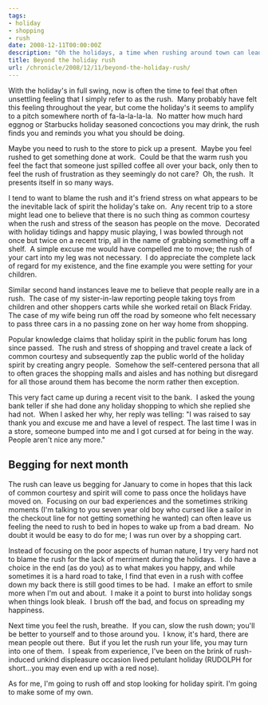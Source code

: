 ```yaml
---
tags:
- holiday
- shopping
- rush
date: 2008-12-11T00:00:00Z
description: "Oh the holidays, a time when rushing around town can lead to getting run over by a shopping cart."
title: Beyond the holiday rush
url: /chronicle/2008/12/11/beyond-the-holiday-rush/
---
```


With the holiday's in full swing, now is often the time to feel that often unsettling feeling that I simply refer to as the rush.  Many probably have felt this feeling throughout the year, but come the holiday's it seems to amplify to a pitch somewhere north of fa-la-la-la-la.  No matter how much hard eggnog or Starbucks holiday seasoned concoctions you may drink, the rush finds you and reminds you what you should be doing.

Maybe you need to rush to the store to pick up a present.  Maybe you feel rushed to get something done at work.  Could be that the warm rush you feel the fact that someone just spilled coffee all over your back, only then to feel the rush of frustration as they seemingly do not care?  Oh, the rush.  It presents itself in so many ways.

I tend to want to blame the rush and it's friend stress on what appears to be the inevitable lack of spirit the holiday's take on.  Any recent trip to a store might lead one to believe that there is no such thing as common courtesy when the rush and stress of the season has people on the move.  Decorated with holiday tidings and happy music playing, I was bowled through not once but twice on a recent trip, all in the name of grabbing something off a shelf.  A simple excuse me would have compelled me to move; the rush of your cart into my leg was not necessary.  I do appreciate the complete lack of regard for my existence, and the fine example you were setting for your children.

Similar second hand instances leave me to believe that people really are in a rush.  The case of my sister-in-law reporting people taking toys from children and other shoppers carts while she worked retail on Black Friday. The case of my wife being run off the road by someone who felt necessary to pass three cars in a no passing zone on her way home from shopping.

Popular knowledge claims that holiday spirit in the public forum has long since passed.  The rush and stress of shopping and travel create a lack of common courtesy and subsequently zap the public world of the holiday spirit by creating angry people.  Somehow the self-centered persona that all to often graces the shopping malls and aisles and has nothing but disregard for all those around them has become the norm rather then exception.

This very fact came up during a recent visit to the bank.  I asked the young bank teller if she had done any holiday shopping to which she replied she had not.  When I asked her why, her reply was telling: "I was raised to say thank you and excuse me and have a level of respect. The last time I was in a store, someone bumped into me and I got cursed at for being in the way. People aren't nice any more."

## Begging for next month

The rush can leave us begging for January to come in hopes that this lack of common courtesy and spirit will come to pass once the holidays have moved on.  Focusing on our bad experiences and the sometimes striking moments (I'm talking to you seven year old boy who cursed like a sailor in the checkout line for not getting something he wanted) can often leave us feeling the need to rush to bed in hopes to wake up from a bad dream.  No doubt it would be easy to do for me; I was run over by a shopping cart.

Instead of focusing on the poor aspects of human nature, I try very hard not to blame the rush for the lack of merriment during the holidays.  I do have a choice in the end (as do you) as to what makes you happy, and while sometimes it is a hard road to take, I find that even in a rush with coffee down my back there is still good times to be had.  I make an effort to smile more when I'm out and about.  I make it a point to burst into holiday songs when things look bleak.  I brush off the bad, and focus on spreading my happiness.

Next time you feel the rush, breathe.  If you can, slow the rush down; you'll be better to yourself and to those around you.  I know, it's hard, there are mean people out there.  But if you let the rush run your life, you may turn into one of them.  I speak from experience, I've been on the brink of rush-induced unkind displeasure occasion lived <span>petulant holiday</span> (RUDOLPH for short...you may even end up with a red nose).

As for me, I'm going to rush off and stop looking for holiday spirit. I'm going to make some of my own.
